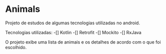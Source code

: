 # Animals
Projeto de estudos de algumas tecnologias utilizadas no android.

Tecnologias utilizadas:
-[] Kotlin
-[] Retrofit
-[] Mockito
-[] RxJava

O projeto exibe uma lista de animais e os detalhes de acordo com o que foi escolhido.


